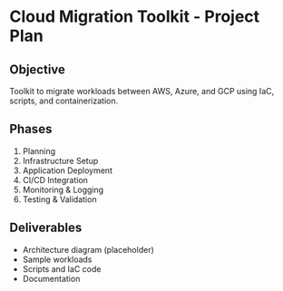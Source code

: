 # Cloud Migration Toolkit - Project Plan

## Objective
Toolkit to migrate workloads between AWS, Azure, and GCP using IaC, scripts, and containerization.

## Phases
1. Planning
2. Infrastructure Setup
3. Application Deployment
4. CI/CD Integration
5. Monitoring & Logging
6. Testing & Validation

## Deliverables
- Architecture diagram (placeholder)
- Sample workloads
- Scripts and IaC code
- Documentation
